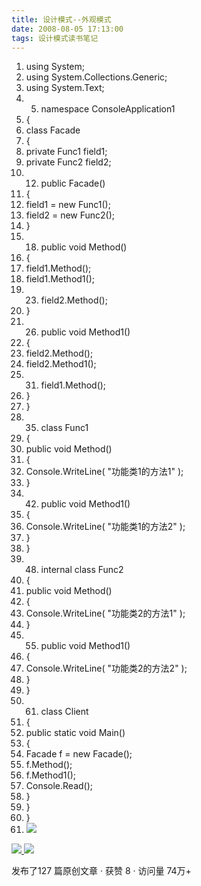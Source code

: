 ```yaml
---
title: 设计模式--外观模式
date: 2008-08-05 17:13:00
tags: 设计模式读书笔记
---
```

  1. using  System; 
  2. using  System.Collections.Generic; 
  3. using  System.Text; 
  4.   5. namespace  ConsoleApplication1 
  6. { 
  7. class  Facade 
  8. { 
  9. private  Func1 field1; 
  10. private  Func2 field2; 
  11.   12. public  Facade() 
  13. { 
  14. field1 =  new  Func1(); 
  15. field2 =  new  Func2(); 
  16. } 
  17.   18. public  void  Method() 
  19. { 
  20. field1.Method(); 
  21. field1.Method1(); 
  22.   23. field2.Method(); 
  24. } 
  25.   26. public  void  Method1() 
  27. { 
  28. field2.Method(); 
  29. field2.Method1(); 
  30.   31. field1.Method(); 
  32. } 
  33. } 
  34.   35. class  Func1 
  36. { 
  37. public  void  Method() 
  38. { 
  39. Console.WriteLine(  "功能类1的方法1"  ); 
  40. } 
  41.   42. public  void  Method1() 
  43. { 
  44. Console.WriteLine(  "功能类1的方法2"  ); 
  45. } 
  46. } 
  47.   48. internal  class  Func2 
  49. { 
  50. public  void  Method() 
  51. { 
  52. Console.WriteLine(  "功能类2的方法1"  ); 
  53. } 
  54.   55. public  void  Method1() 
  56. { 
  57. Console.WriteLine(  "功能类2的方法2"  ); 
  58. } 
  59. } 
  60.   61. class  Client 
  62. { 
  63. public  static  void  Main() 
  64. { 
  65. Facade f =  new  Facade(); 
  66. f.Method(); 
  67. f.Method1(); 
  68. Console.Read(); 
  69. } 
  70. } 
  71. } 
  72. ![](https://p-blog.csdn.net/images/p_blog_csdn_net/cuipengfei1/EntryImages/20080805/ClassDiagram1.jpg)



[ ![](https://profile.csdnimg.cn/5/2/5/3_cuipengfei1)
![](https://g.csdnimg.cn/static/user-reg-year/1x/11.png)
](https://blog.csdn.net/cuipengfei1)



发布了127 篇原创文章  ·  获赞 8  ·  访问量 74万+

